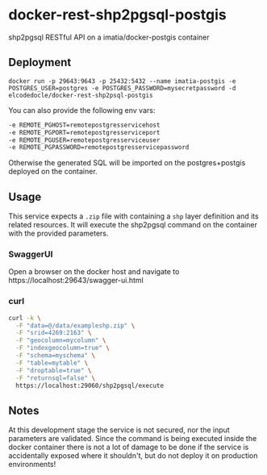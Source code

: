 # docker-rest-shp2pgsql-postgis
shp2pgsql RESTful API on a imatia/docker-postgis container

## Deployment

`docker run -p 29643:9643 -p 25432:5432 --name imatia-postgis -e POSTGRES_USER=postgres -e POSTGRES_PASSWORD=mysecretpassword -d elcodedocle/docker-rest-shp2psql-postgis`

You can also provide the following env vars:

```bash
-e REMOTE_PGHOST=remotepostgresservicehost
-e REMOTE_PGPORT=remotepostgresserviceport
-e REMOTE_PGUSER=remotepostgresserviceuser
-e REMOTE_PGPASSWORD=remotepostgresservicepassword
```

Otherwise the generated SQL will be imported on the postgres+postgis deployed on the container.

## Usage

This service expects a `.zip` file with containing a `shp` layer definition and its related resources. It will execute the shp2pgsql command on the container with the provided parameters. 

### SwaggerUI

Open a browser on the docker host and navigate to https://localhost:29643/swagger-ui.html

### curl

```bash
curl -k \
  -F "data=@/data/exampleshp.zip" \
  -F "srid=4269:2163" \
  -F "geocolumn=mycolumn" \
  -F "indexgeocolumn=true" \
  -F "schema=myschema" \
  -F "table=mytable" \
  -F "droptable=true" \
  -F "returnsql=false" \
  https://localhost:29060/shp2pgsql/execute
```

## Notes

At this development stage the service is not secured, nor the input parameters are validated. Since the command is being executed inside the docker container there is not a lot of damage to be done if the service is accidentally exposed where it shouldn't, but do not deploy it on production environments!
